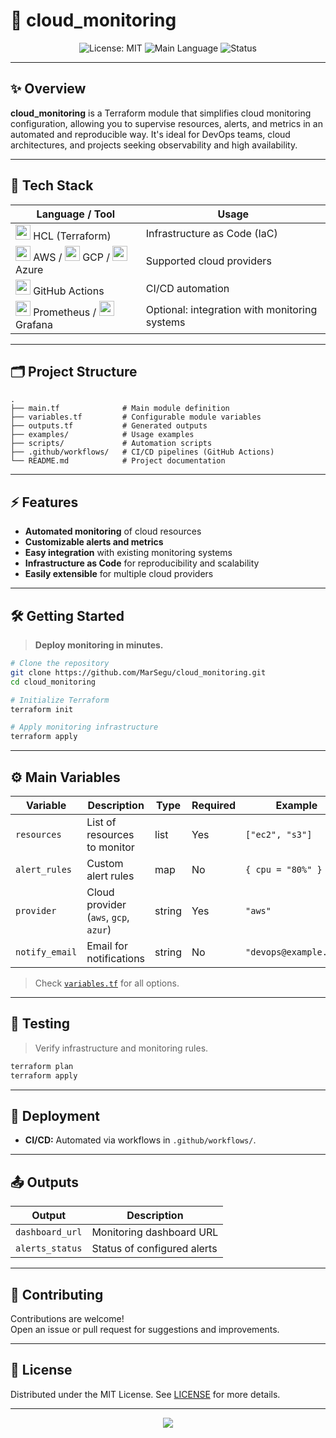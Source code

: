 # 📡 cloud_monitoring

<p align="center">
  <img src="https://img.shields.io/badge/License-MIT-yellow.svg" alt="License: MIT" />
  <img src="https://img.shields.io/badge/HCL-100%25-blue" alt="Main Language" />
  <img src="https://img.shields.io/badge/status-active-brightgreen" alt="Status" />
</p>

---

## ✨ Overview

**cloud_monitoring** is a Terraform module that simplifies cloud monitoring configuration, allowing you to supervise resources, alerts, and metrics in an automated and reproducible way. It's ideal for DevOps teams, cloud architectures, and projects seeking observability and high availability.

---

## 🎨 Tech Stack

<div align="center">

| Language / Tool                                         | Usage                                     |
|---------------------------------------------------------|-------------------------------------------|
| <img src="https://cdn.jsdelivr.net/gh/devicons/devicon/icons/terraform/terraform-original.svg" width="24"/> HCL (Terraform) | Infrastructure as Code (IaC)              |
| <img src="https://cdn.jsdelivr.net/gh/devicons/devicon/icons/aws/aws-original.svg" width="24"/> AWS / <img src="https://cdn.jsdelivr.net/gh/devicons/devicon/icons/googlecloud/googlecloud-original.svg" width="24"/> GCP / <img src="https://cdn.jsdelivr.net/gh/devicons/devicon/icons/azure/azure-original.svg" width="24"/> Azure | Supported cloud providers                 |
| <img src="https://cdn.jsdelivr.net/gh/devicons/devicon/icons/github/github-original.svg" width="24"/> GitHub Actions        | CI/CD automation                          |
| <img src="https://cdn.jsdelivr.net/gh/devicons/devicon/icons/prometheus/prometheus-original.svg" width="24"/> Prometheus / <img src="https://cdn.jsdelivr.net/gh/devicons/devicon/icons/grafana/grafana-original.svg" width="24"/> Grafana | Optional: integration with monitoring systems |

</div>

---

## 🗂️ Project Structure

```text
.
├── main.tf              # Main module definition
├── variables.tf         # Configurable module variables
├── outputs.tf           # Generated outputs
├── examples/            # Usage examples
├── scripts/             # Automation scripts
├── .github/workflows/   # CI/CD pipelines (GitHub Actions)
└── README.md            # Project documentation
```

---

## ⚡ Features

- **Automated monitoring** of cloud resources
- **Customizable alerts and metrics**
- **Easy integration** with existing monitoring systems
- **Infrastructure as Code** for reproducibility and scalability
- **Easily extensible** for multiple cloud providers

---

## 🛠️ Getting Started

> **Deploy monitoring in minutes.**

```bash
# Clone the repository
git clone https://github.com/MarSegu/cloud_monitoring.git
cd cloud_monitoring

# Initialize Terraform
terraform init

# Apply monitoring infrastructure
terraform apply
```

---

## ⚙️ Main Variables

| Variable         | Description                          | Type   | Required | Example              |
|------------------|--------------------------------------|--------|----------|----------------------|
| `resources`      | List of resources to monitor         | list   | Yes      | `["ec2", "s3"]`      |
| `alert_rules`    | Custom alert rules                   | map    | No       | `{ cpu = "80%" }`    |
| `provider`       | Cloud provider (`aws`, `gcp`, `azur`)| string | Yes      | `"aws"`              |
| `notify_email`   | Email for notifications              | string | No       | `"devops@example.com"`|

> Check [`variables.tf`](./variables.tf) for all options.

---

## 🧪 Testing

> Verify infrastructure and monitoring rules.

```bash
terraform plan
terraform apply
```

---

## 🚀 Deployment

- **CI/CD:** Automated via workflows in `.github/workflows/`.

---

## 📤 Outputs

| Output          | Description                      |
|-----------------|----------------------------------|
| `dashboard_url` | Monitoring dashboard URL         |
| `alerts_status` | Status of configured alerts      |

---

## 🤝 Contributing

Contributions are welcome!  
Open an issue or pull request for suggestions and improvements.

---

## 📃 License

Distributed under the MIT License. See [LICENSE](LICENSE) for more details.

---

<p align="center">
  <img src="https://capsule-render.vercel.app/api?type=waving&color=gradient&height=110&section=footer"/>
</p>
